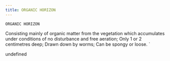 ```yaml
---
title: ORGANIC HORIZON
---
```

`ORGANIC HORIZON`

Consisting mainly of organic matter from the vegetation which accumulates under conditions of no disturbance and free aeration;
Only 1 or 2 centimetres deep;
Drawn down by worms;
Can be spongy or loose.
`

undefined